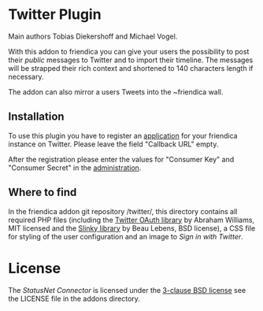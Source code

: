 Twitter Plugin
==============

Main authors Tobias Diekershoff and Michael Vogel.

With this addon to friendica you can give your users the possibility to post their *public* messages to Twitter and 
to import their timeline. The messages will be strapped their rich context and shortened to 140 characters length if 
necessary.

The addon can also mirror a users Tweets into the ~friendica wall.

Installation
------------

To use this plugin you have to register an [application](https://apps.twitter.com/) for your friendica instance on Twitter. Please leave the field "Callback URL" empty.

After the registration please enter the values for "Consumer Key" and "Consumer Secret" in the [administration](admin/plugins/twitter).

Where to find
-------------

In the friendica addon git repository /twitter/, this directory contains
all required PHP files (including the [Twitter OAuth library][1] by Abraham
Williams, MIT licensed and the [Slinky library][2] by Beau Lebens, BSD license),
a CSS file for styling of the user configuration and an image to _Sign in with
Twitter_.

[1]: https://github.com/abraham/twitteroauth
[2]: http://dentedreality.com.au/projects/slinky/

License
=======

The _StatusNet Connector_ is licensed under the [3-clause BSD license][3] see the
LICENSE file in the addons directory.

[3]: http://opensource.org/licenses/BSD-3-Clause


